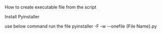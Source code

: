 How to create executable file from the script

Install Pyinstaller

use below command run the file
pyinstaller -F -w --onefile {File Name}.py
